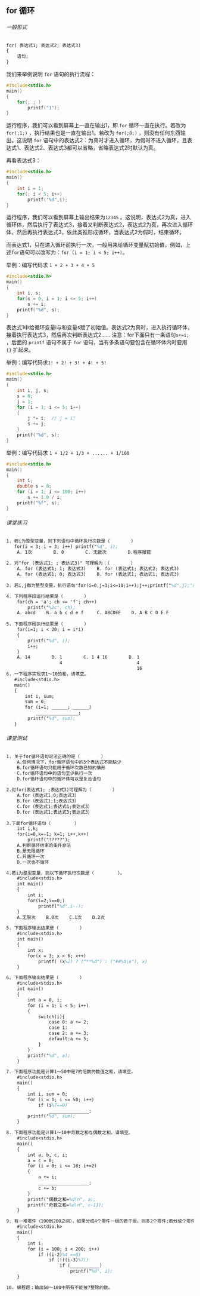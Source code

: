 ## for 循环

###### 一般形式

```tex
for( 表达式1; 表达式2; 表达式3)
{
    语句;
}
```

我们来举例说明 `for` 语句的执行流程：

```c
#include<stdio.h>
main()
{
    for(; ; )
        printf("1");
}
```

运行程序，我们可以看到屏幕上一直在输出1，即 `for` 循环一直在执行。若改为 `for(;1;)` ，执行结果也是一直在输出1。若改为 `for(;0;)`  ，则没有任何东西输出。这说明 `for` 语句中的表达式2：为真时才进入循环，为假时不进入循环，且表达式1、表达式2、表达式3都可以省略，省略表达式2时默认为真。

再看表达式3：

```c
#include<stdio.h>
main()
{
    int i = 1;
    for(; i < 5; i++)
        printf("%d",i);
}
```

运行程序，我们可以看到屏幕上输出结果为`12345` 。这说明，表达式2为真，进入循环体，然后执行了表达式3，接着又判断表达式2，表达式2为真，再次进入循环体，然后再执行表达式3，依此类推形成循环，当表达式2为假时，结束循环。

而表达式1，只在进入循环前执行一次，一般用来给循环变量赋初始值，例如，上述`for`语句可以改写为：` for (i = 1; i < 5; i++) `。

举例：编写代码求 `1 + 2 + 3 + 4 + 5`

```c
#include<stdio.h>
main()
{
    int i, s;
    for(s = 0, i = 1; i <= 5; i++)
        s += i;
    printf("%d", s);
}
```

表达式1中给循环变量i与和变量s赋了初始值。表达式2为真时，进入执行循环体，接着执行表达式3，然后再次判断表达式2...... 注意：for下面只有一条语句`s+=i;` ，后面的 `printf` 语句不属于 `for` 语句，当有多条语句要包含在循环体内时要用 `{}`  扩起来。

举例：编写代码求`1! + 2! + 3! + 4! + 5!`

```c
#include<stdio.h>
main()
{
    int i, j, s;
    s = 0;
    j = 1;
    for (i = 1; i <= 5; i++)
    {
        j *= i;  // j = i!
        s += j;
    }
    printf("%d", s);
}
```

举例：编写代码求 `1 + 1/2 + 1/3 + ...... + 1/100 `

```c
#include<stdio.h>
main()
{
    int i;
    double s = 0;
    for (i = 1; i <= 100; i++)
        s += 1.0 / i;
    printf("%f", s);
}
```

###### 课堂练习

```tex
1. 若i为整型变量，则下列语句中循环执行次数是（        ）
   for(i = 3; i = 3; i++) printf("%d", i);
	A. 1次        B. 0        C. 无数次        D.程序报错
    
2. 对"for (表达式1; ; 表达式3)" 可理解为：（        ）
    A. for (表达式1; 1; 表达式3)    B. for (表达式1; 表达式2; 表达式3)
    A. for (表达式1; 0; 表达式3)    B. for (表达式1; 表达式1; 表达式3)
        
3. 若i,j都为整型变量，执行语句"for(i=0,j=3;i<=10;i++);j++;printf("%d",j);"的运行结果是___

4. 下列程序段运行结果是（        ）
    for(ch = 'a'; ch <= 'f'; ch++)
        printf("%2c", ch);
    A. abcd    B. a b c d e f     C. ABCDEF    D. A B C D E F
        
5. 下面程序段执行结果是（        ）
    for(i=1; i < 20; i = i*i)
    {
        printf("%d", i);
        i++;
    }
    A. 14        B. 1        C. 1 4 16        D. 1
                    4                            4
                                                 16
6. 一下程序实现求1～10的和，请填空。
   #include<stdio.h>
   main()
   {
       int i, sum;
       sum = 0;
       for (i=1; ______; ______)
           ________________;
        printf("%d", sum);
   }
```

###### 课堂测试

```tex
1. 关于for循环语句说法正确的是（        ）
	A.任何情况下，for循环语句中的3个表达式不能缺少
    B.for循环语句只能用于循环次数已知的情形
    C.for循环语句中的语句至少执行一次
    D.for循环语句中的循环体可以是复合语句
    
2.对for(表达式1; ;表达式3)可理解为（        ）
    A.for（表达式1;0;表达式3）
    B.for（表达式1;1;表达式3）
    C.for（表达式1;表达式1;表达式3）
    D.for（表达式1;表达式3;表达式3）
        
3.下面for循环语句（         ）
    int i,k;
    for(i=0,k=-1; k=1; i++,k++)
        printf("?????");
    A.判断循环结束的条件非法
    B.是无限循环
    C.只循环一次
    D.一次也不循环

4.若i为整型变量，则以下循环执行次数是（         ）。
    #include<stdio.h>
    int main()
    {
        int i;
        for(i=2;i==0;) 
            printf("%d",i--);
    }
    A.无限次    B.0次    C.1次    D.2次

5. 下面程序输出结果是（        ）
    #include<stdio.h>
    int main()
    {
        int x;
        for(x = 3; x < 6; x++)
            printf( (x%2) ? ("**%d") : ("##%d\n"), x)
    }

6. 下面程序输出结果是（        ）
    #include<stdio.h>
    int main()
    {
        int a = 0, i;
        for (i = 1; i < 5; i++)
        {
            switch(i){
                case 0: a += 2;
                case 1:
                case 2: a += 3;
                default:a += 5;
            }
        }
        printf("%d", a);
    }

7. 下面程序功能是计算1～50中是7的倍数的数值之和，请填空。
    #include<stdio.h>
    main()
    {
        int i, sum = 0;
        for (i = 1; i <= 50; i++)
            if (i%7==0)
                _______________;
        printf("%d", sum);
    }

8. 下面程序功能是计算1～10中奇数之和与偶数之和，请填空。
    #include<stdio.h>
    main()
    {
        int a, b, c, i;
        a = c = 0;
        for (i = 0; i <= 10; i+=2)
        {
            a += i;
            ___________________;
            c += b;
        }
        printf("偶数之和=%d\n", a);
        printf("奇数之和=%d\n", c-11);
    }

9. 有一堆零件（100到200之间），如果分成4个零件一组的若干组，则多2个零件;若分成个零件一组，则多3个零件;若分成9个零件一组，则多5个零件。下面程序求这堆零件总数，请填空。
    #include<stdio.h>
    main()
    {
        int i;
        for (i = 100; i < 200; i++)
            if ((i-2)%4 ==0)
                if (!((i-3)%7))
                    if (___________)
                        printf("%d", i);
    }

10. 编程题：输出50～100中所有不能被7整除的数。
    
    
    
    
    
    
    
    
    
```



